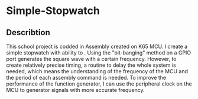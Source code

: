 # Simple-Stopwatch
## Describtion
This school project is codded in Assembly created on K65 MCU. I create a simple stopwatch with ability to . Using the "bit-banging" method on a GPIO port generates the square wave with a certain frequency. However, to create relatively precise timing, a routine to delay the whole system is needed, which means the understanding of the frequency of the MCU and the period of each assembly command is needed. To improve the performance of the function generator, I can use the peripheral clock on the MCU to generator signals with more accurate frequency.
